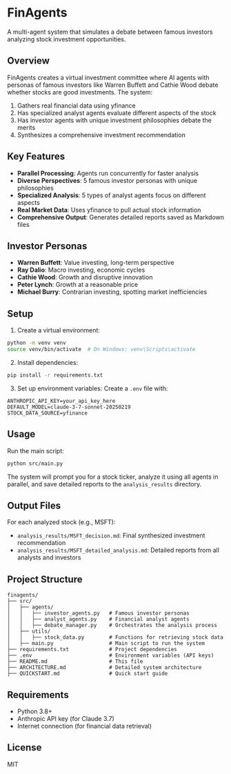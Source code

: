 # FinAgents

A multi-agent system that simulates a debate between famous investors analyzing stock investment opportunities.

## Overview

FinAgents creates a virtual investment committee where AI agents with personas of famous investors like Warren Buffett and Cathie Wood debate whether stocks are good investments. The system:

1. Gathers real financial data using yfinance
2. Has specialized analyst agents evaluate different aspects of the stock
3. Has investor agents with unique investment philosophies debate the merits
4. Synthesizes a comprehensive investment recommendation

## Key Features

- **Parallel Processing**: Agents run concurrently for faster analysis
- **Diverse Perspectives**: 5 famous investor personas with unique philosophies
- **Specialized Analysis**: 5 types of analyst agents focus on different aspects
- **Real Market Data**: Uses yfinance to pull actual stock information
- **Comprehensive Output**: Generates detailed reports saved as Markdown files

## Investor Personas

- **Warren Buffett**: Value investing, long-term perspective
- **Ray Dalio**: Macro investing, economic cycles
- **Cathie Wood**: Growth and disruptive innovation
- **Peter Lynch**: Growth at a reasonable price
- **Michael Burry**: Contrarian investing, spotting market inefficiencies

## Setup

1. Create a virtual environment:
```bash
python -m venv venv
source venv/bin/activate  # On Windows: venv\Scripts\activate
```

2. Install dependencies:
```bash
pip install -r requirements.txt
```

3. Set up environment variables:
Create a `.env` file with:
```
ANTHROPIC_API_KEY=your_api_key_here
DEFAULT_MODEL=claude-3-7-sonnet-20250219
STOCK_DATA_SOURCE=yfinance
```

## Usage

Run the main script:
```bash
python src/main.py
```

The system will prompt you for a stock ticker, analyze it using all agents in parallel, and save detailed reports to the `analysis_results` directory.

## Output Files

For each analyzed stock (e.g., MSFT):

- `analysis_results/MSFT_decision.md`: Final synthesized investment recommendation
- `analysis_results/MSFT_detailed_analysis.md`: Detailed reports from all analysts and investors

## Project Structure

```
finagents/
├── src/
│   ├── agents/
│   │   ├── investor_agents.py   # Famous investor personas
│   │   ├── analyst_agents.py    # Financial analyst agents
│   │   ├── debate_manager.py    # Orchestrates the analysis process
│   ├── utils/
│   │   ├── stock_data.py        # Functions for retrieving stock data
│   ├── main.py                  # Main script to run the system
├── requirements.txt             # Project dependencies
├── .env                         # Environment variables (API keys)
├── README.md                    # This file
├── ARCHITECTURE.md              # Detailed system architecture
├── QUICKSTART.md                # Quick start guide
```

## Requirements

- Python 3.8+
- Anthropic API key (for Claude 3.7)
- Internet connection (for financial data retrieval)

## License

MIT